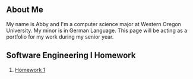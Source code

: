 ## About Me

My name is Abby and I'm a computer science major at Western Oregon University. My minor is in German Language. This page will be acting as a portfolio for my work during my senior year.

## Software Engineering I Homework
1. [Homework 1](#)
